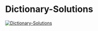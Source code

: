 # Dictionary-Solutions

[![Dictionary-Solutions](https://img.youtube.com/vi/ULPswI_rUjo&t/0.jpg)](https://www,youtube.com/watch?v=ULPswI_rUjo&t)
